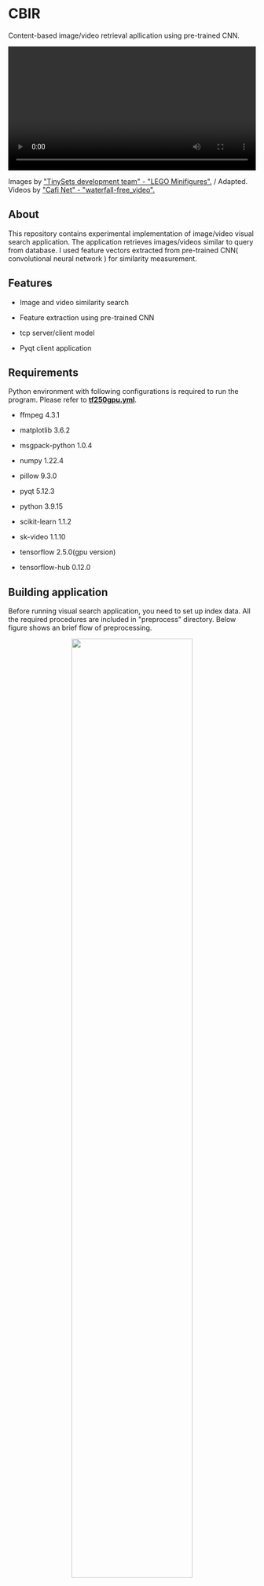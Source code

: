 # CBIR

Content-based image/video retrieval apllication using pre-trained CNN.

<p align="center" >
  <video width="100%" controls src="https://user-images.githubusercontent.com/12041845/209619219-ab8e239e-98aa-42d4-a085-6ac181cebc42.mp4">
  </video>
</p>

Images by ["TinySets development team" - "LEGO Minifigures".](https://www.kaggle.com/datasets/ihelon/lego-minifigures-classification) / Adapted.
Videos by ["Cafi Net" - "waterfall-free_video".](https://japanism.info/photo-rule.html#rule)

## About

This repository contains experimental implementation of image/video visual search application. The application retrieves images/videos similar to query from database. I used feature vectors extracted from pre-trained CNN( convolutional neural network ) for similarity measurement.

## Features

- Image and video similarity search

- Feature extraction using pre-trained CNN

- tcp server/client model

- Pyqt client application

## Requirements

Python environment with following configurations is required to run the program. Please refer to **<u>tf250gpu.yml</u>**.

- ffmpeg 4.3.1

- matplotlib 3.6.2

- msgpack-python 1.0.4

- numpy 1.22.4

- pillow 9.3.0

- pyqt 5.12.3

- python 3.9.15

- scikit-learn 1.1.2

- sk-video 1.1.10

- tensorflow 2.5.0(gpu version)

- tensorflow-hub 0.12.0

## Building application

Before running visual search application, you need to set up index data. All the required procedures are included in "preprocess" directory. Below figure shows an brief flow of  preprocessing.

<p align="center" >
  <img width="70%" src="https://user-images.githubusercontent.com/12041845/209782968-c0402a44-3240-4cf4-aeb7-bc1a2c50d576.svg">
</p>

### Path cofiguration

Open "config.json" and edit the following values. Please refer to **<u>preprocess/config.json</u>**.

- search_paths: Directories to be include in retrieval

- types: File extensions to be included in retrieval

- index_path: Directory to output indexing result




### Preprocessing

After finishing config.json setup, you need to execute python scripts in the following order.

1. create_snapshot.py
2. wrangle_images.py
3. python extract_image_features.py
4. python create_thumbnails.py





## Running application

- Specifying Index path
- Run standalone version
- Run server-client version
  　separately

++++ References ++++
